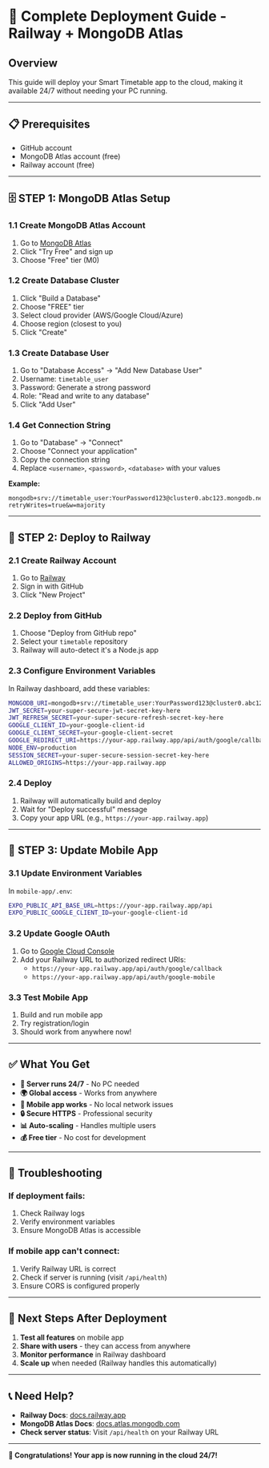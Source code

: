 # 🚀 **Complete Deployment Guide - Railway + MongoDB Atlas**

## **Overview**
This guide will deploy your Smart Timetable app to the cloud, making it available 24/7 without needing your PC running.

---

## **📋 Prerequisites**
- GitHub account
- MongoDB Atlas account (free)
- Railway account (free)

---

## **🗄️ STEP 1: MongoDB Atlas Setup**

### **1.1 Create MongoDB Atlas Account**
1. Go to [MongoDB Atlas](https://www.mongodb.com/atlas)
2. Click "Try Free" and sign up
3. Choose "Free" tier (M0)

### **1.2 Create Database Cluster**
1. Click "Build a Database"
2. Choose "FREE" tier
3. Select cloud provider (AWS/Google Cloud/Azure)
4. Choose region (closest to you)
5. Click "Create"

### **1.3 Create Database User**
1. Go to "Database Access" → "Add New Database User"
2. Username: `timetable_user`
3. Password: Generate a strong password
4. Role: "Read and write to any database"
5. Click "Add User"

### **1.4 Get Connection String**
1. Go to "Database" → "Connect"
2. Choose "Connect your application"
3. Copy the connection string
4. Replace `<username>`, `<password>`, `<database>` with your values

**Example:**
```
mongodb+srv://timetable_user:YourPassword123@cluster0.abc123.mongodb.net/timetable_db?retryWrites=true&w=majority
```

---

## **🚂 STEP 2: Deploy to Railway**

### **2.1 Create Railway Account**
1. Go to [Railway](https://railway.app/)
2. Sign in with GitHub
3. Click "New Project"

### **2.2 Deploy from GitHub**
1. Choose "Deploy from GitHub repo"
2. Select your `timetable` repository
3. Railway will auto-detect it's a Node.js app

### **2.3 Configure Environment Variables**
In Railway dashboard, add these variables:

```bash
MONGODB_URI=mongodb+srv://timetable_user:YourPassword123@cluster0.abc123.mongodb.net/timetable_db?retryWrites=true&w=majority
JWT_SECRET=your-super-secure-jwt-secret-key-here
JWT_REFRESH_SECRET=your-super-secure-refresh-secret-key-here
GOOGLE_CLIENT_ID=your-google-client-id
GOOGLE_CLIENT_SECRET=your-google-client-secret
GOOGLE_REDIRECT_URI=https://your-app.railway.app/api/auth/google/callback
NODE_ENV=production
SESSION_SECRET=your-super-secure-session-secret-key-here
ALLOWED_ORIGINS=https://your-app.railway.app
```

### **2.4 Deploy**
1. Railway will automatically build and deploy
2. Wait for "Deploy successful" message
3. Copy your app URL (e.g., `https://your-app.railway.app`)

---

## **📱 STEP 3: Update Mobile App**

### **3.1 Update Environment Variables**
In `mobile-app/.env`:

```bash
EXPO_PUBLIC_API_BASE_URL=https://your-app.railway.app/api
EXPO_PUBLIC_GOOGLE_CLIENT_ID=your-google-client-id
```

### **3.2 Update Google OAuth**
1. Go to [Google Cloud Console](https://console.cloud.google.com/)
2. Add your Railway URL to authorized redirect URIs:
   - `https://your-app.railway.app/api/auth/google/callback`
   - `https://your-app.railway.app/api/auth/google-mobile`

### **3.3 Test Mobile App**
1. Build and run mobile app
2. Try registration/login
3. Should work from anywhere now!

---

## **✅ What You Get**

- **🚀 Server runs 24/7** - No PC needed
- **🌍 Global access** - Works from anywhere
- **📱 Mobile app works** - No local network issues
- **🔒 Secure HTTPS** - Professional security
- **📊 Auto-scaling** - Handles multiple users
- **💰 Free tier** - No cost for development

---

## **🔧 Troubleshooting**

### **If deployment fails:**
1. Check Railway logs
2. Verify environment variables
3. Ensure MongoDB Atlas is accessible

### **If mobile app can't connect:**
1. Verify Railway URL is correct
2. Check if server is running (visit `/api/health`)
3. Ensure CORS is configured properly

---

## **🎯 Next Steps After Deployment**

1. **Test all features** on mobile app
2. **Share with users** - they can access from anywhere
3. **Monitor performance** in Railway dashboard
4. **Scale up** when needed (Railway handles this automatically)

---

## **📞 Need Help?**

- **Railway Docs**: [docs.railway.app](https://docs.railway.app/)
- **MongoDB Atlas Docs**: [docs.atlas.mongodb.com](https://docs.atlas.mongodb.com/)
- **Check server status**: Visit `/api/health` on your Railway URL

---

**🎉 Congratulations! Your app is now running in the cloud 24/7!**
